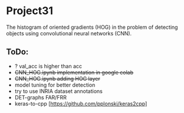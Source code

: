 # Project31
The histogram of oriented gradients (HOG) in the problem of detecting objects using convolutional neural networks (CNN).

## ToDo:
  * ? val_acc is higher than acc
  * ~~CNN_HOG.ipynb implementation in google colab~~
  * ~~CNN_HOG.ipynb adding HOG layer~~
  * model tuning for better detection
  * try to use INRIA dataset annotations 
  * DET-graphs FAR/FRR
  * keras-to-cpp [https://github.com/pplonski/keras2cpp]
  

